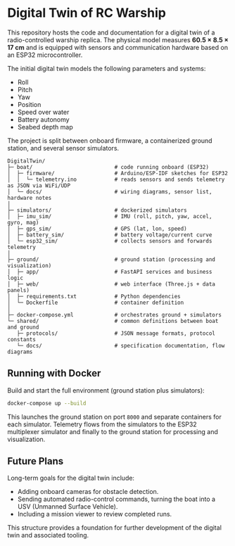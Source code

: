 # Digital Twin of RC Warship

This repository hosts the code and documentation for a digital twin of a radio-controlled warship replica.
The physical model measures **60.5 × 8.5 × 17 cm** and is equipped with sensors and communication hardware based on an ESP32 microcontroller.

The initial digital twin models the following parameters and systems:

- Roll
- Pitch
- Yaw
- Position
- Speed over water
- Battery autonomy
- Seabed depth map

The project is split between onboard firmware, a containerized ground station, and several sensor simulators.

```text
DigitalTwin/
├─ boat/                          # code running onboard (ESP32)
│  ├─ firmware/                   # Arduino/ESP-IDF sketches for ESP32
│  │  └─ telemetry.ino            # reads sensors and sends telemetry as JSON via WiFi/UDP
│  └─ docs/                       # wiring diagrams, sensor list, hardware notes
│
├─ simulators/                    # dockerized simulators
│  ├─ imu_sim/                    # IMU (roll, pitch, yaw, accel, gyro, mag)
│  ├─ gps_sim/                    # GPS (lat, lon, speed)
│  ├─ battery_sim/                # battery voltage/current curve
│  └─ esp32_sim/                  # collects sensors and forwards telemetry
│
├─ ground/                        # ground station (processing and visualization)
│  ├─ app/                        # FastAPI services and business logic
│  ├─ web/                        # web interface (Three.js + data panels)
│  ├─ requirements.txt            # Python dependencies
│  └─ Dockerfile                  # container definition
│
├─ docker-compose.yml             # orchestrates ground + simulators
└─ shared/                        # common definitions between boat and ground
   ├─ protocols/                  # JSON message formats, protocol constants
   └─ docs/                       # specification documentation, flow diagrams
```

## Running with Docker

Build and start the full environment (ground station plus simulators):

```bash
docker-compose up --build
```

This launches the ground station on port `8000` and separate containers for each simulator. Telemetry flows from the simulators to the ESP32 multiplexer simulator and finally to the ground station for processing and visualization.

## Future Plans

Long-term goals for the digital twin include:

- Adding onboard cameras for obstacle detection.
- Sending automated radio-control commands, turning the boat into a USV (Unmanned Surface Vehicle).
- Including a mission viewer to review completed runs.

This structure provides a foundation for further development of the digital twin and associated tooling.
